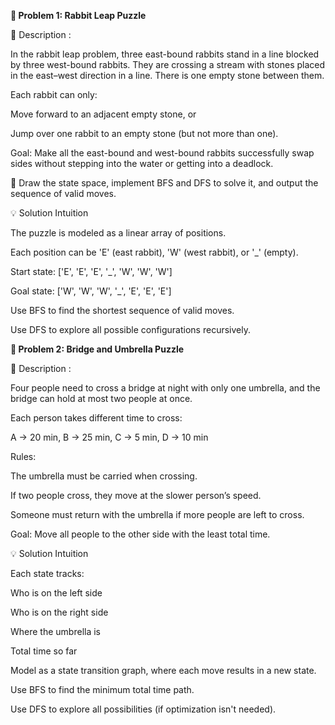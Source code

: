 **🐇 Problem 1: Rabbit Leap Puzzle**

📄 Description : 

In the rabbit leap problem, three east-bound rabbits stand in a line blocked by three west-bound rabbits. They are crossing a stream with stones placed in the east–west direction in a line. There is one empty stone between them.

Each rabbit can only:

Move forward to an adjacent empty stone, or

Jump over one rabbit to an empty stone (but not more than one).

Goal: Make all the east-bound and west-bound rabbits successfully swap sides without stepping into the water or getting into a deadlock.

🧠 Draw the state space, implement BFS and DFS to solve it, and output the sequence of valid moves.

💡 Solution Intuition

The puzzle is modeled as a linear array of positions.

Each position can be 'E' (east rabbit), 'W' (west rabbit), or '_' (empty).

Start state: ['E', 'E', 'E', '_', 'W', 'W', 'W']

Goal state: ['W', 'W', 'W', '_', 'E', 'E', 'E']

Use BFS to find the shortest sequence of valid moves.

Use DFS to explore all possible configurations recursively.


**🌉 Problem 2: Bridge and Umbrella Puzzle**

📄 Description :

Four people need to cross a bridge at night with only one umbrella, and the bridge can hold at most two people at once.

Each person takes different time to cross:

A → 20 min, B → 25 min, C → 5 min, D → 10 min

Rules:

The umbrella must be carried when crossing.

If two people cross, they move at the slower person’s speed.

Someone must return with the umbrella if more people are left to cross.

Goal: Move all people to the other side with the least total time.

💡 Solution Intuition

Each state tracks:

Who is on the left side

Who is on the right side

Where the umbrella is

Total time so far

Model as a state transition graph, where each move results in a new state.

Use BFS to find the minimum total time path.

Use DFS to explore all possibilities (if optimization isn't needed).
